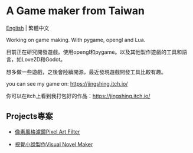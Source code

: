 # A Game maker from Taiwan
[English](https://github.com/JingShing/JingShing/blob/main/README.md) | 繁體中文

Working on game making. With pygame, opengl and Lua.

目前正在研究開發遊戲。使用opengl和pygame。以及其他製作遊戲的工具和語言，如Love2D和Godot。

想多做一些遊戲，之後會陸續開源，最近發現遊戲開發工具比較有趣。

you can see my game on: https://jingshing.itch.io/

你可以在itch上看到我打包好的作品：https://jingshing.itch.io/


## Projects專案

* [像素風格濾鏡Pixel Art Filter](https://github.com/JingShing/Pixel-Art-transform-in-python)

* [視覺小說製作Visual Novel Maker](https://github.com/JingShing/Visual-Novel-Editor)
